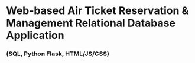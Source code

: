 # Web-based Air Ticket Reservation & Management Relational Database Application 
### (SQL, Python Flask, HTML/JS/CSS)
